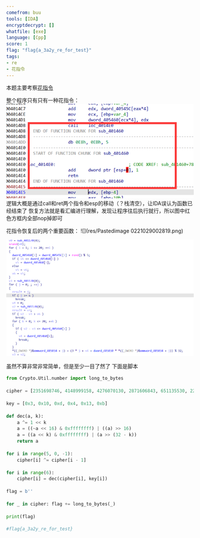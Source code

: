 ```yaml
---
comefrom: buu
tools: [IDA]
encryptdecrypt: []
whatfile: [exe]
language: [Cpp]
score: 1
flag: "flag{a_3a2y_re_for_test}"
tags:
- re
- 花指令
---
```


本题主要考察[花指令](花指令.md)

整个程序只有只有一种花指令：
![](res/Pastedimage20221029003243.png)
逻辑大概是通过call和ret两个指令和esp的移动（？栈清空），让IDA误认为函数已经结束了
恢复方法就是看汇编进行理解，发现让程序往后执行就行，所以图中红色方框内全部nop掉即可

花指令恢复后的两个重要函数：
![](res/Pastedimage 0221029002819.png)

![](res/Pastedimage20221029002843.png)

虽然不算非常非常简单，但是至少一目了然了
下面是脚本

```python
from Crypto.Util.number import long_to_bytes

cipher = [2351698746, 4148999158, 4276070130, 2871606843, 651135530, 2292314745]

key = [0x3, 0x10, 0xd, 0x4, 0x13, 0xb]

def dec(a, k):
    a ^= 1 << k
    a = ((~a << 16) & 0xffffffff) | ((a) >> 16)
    a = ((a << k) & 0xffffffff) | (a >> (32 - k))
    return a

for i in range(5, 0, -1):
    cipher[i] ^= cipher[i - 1]

for i in range(6):
    cipher[i] = dec(cipher[i], key[i])

flag = b''

for _ in cipher: flag += long_to_bytes(_)

print(flag)

#flag{a_3a2y_re_for_test}

```